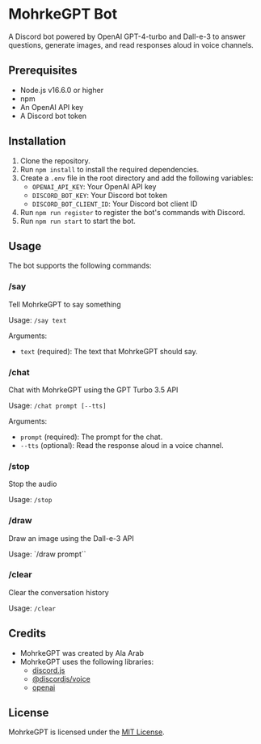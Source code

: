 # MohrkeGPT Bot

A Discord bot powered by OpenAI GPT-4-turbo and Dall-e-3 to answer questions, generate images, and read responses aloud in voice channels.

## Prerequisites

- Node.js v16.6.0 or higher
- npm
- An OpenAI API key
- A Discord bot token

## Installation

1. Clone the repository.
2. Run `npm install` to install the required dependencies.
3. Create a `.env` file in the root directory and add the following variables:
    - `OPENAI_API_KEY`: Your OpenAI API key
    - `DISCORD_BOT_KEY`: Your Discord bot token
    - `DISCORD_BOT_CLIENT_ID`: Your Discord bot client ID
4. Run `npm run register` to register the bot's commands with Discord.
5. Run `npm run start` to start the bot.

## Usage

The bot supports the following commands:

### /say

Tell MohrkeGPT to say something

Usage: `/say text`

Arguments:
- `text` (required): The text that MohrkeGPT should say.

### /chat

Chat with MohrkeGPT using the GPT Turbo 3.5 API 

Usage: `/chat prompt [--tts]`

Arguments:
- `prompt` (required): The prompt for the chat.
- `--tts` (optional): Read the response aloud in a voice channel.

### /stop

Stop the audio

Usage: `/stop`

### /draw

Draw an image using the Dall-e-3 API

Usage: `/draw prompt``

### /clear

Clear the conversation history

Usage: `/clear`

## Credits

- MohrkeGPT was created by Ala Arab
- MohrkeGPT uses the following libraries:
  - [discord.js](https://discord.js.org)
  - [@discordjs/voice](https://www.npmjs.com/package/@discordjs/voice)
  - [openai](https://www.npmjs.com/package/openai)

## License

MohrkeGPT is licensed under the [MIT License](LICENSE).
